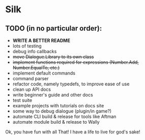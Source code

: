# Silk

## TODO (in no particular order):
- **WRITE A BETTER README**
- lots of testing
- debug info callbacks
- ~~move Dialogue.Library to its own class~~
- ~~implement functions required for expressions (Number.Add, Number.EqualTo, etc.)~~
- implement default commands
- command parser
- refactor code, namely typedefs, to improve ease of use
- clean up API docs
- write beginner's guide and other docs
- test suite
- example projects with tutorials on docs site
- some way to debug dialogue (plugin/in game?)
- automate CLI build & release for tools like Aftman
- automate module build & release to Wally

Ok, you have fun with all That!
I have a life to live for god's sake!